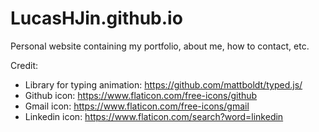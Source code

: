 # LucasHJin.github.io
Personal website containing my portfolio, about me, how to contact, etc.

Credit:
- Library for typing animation: https://github.com/mattboldt/typed.js/
- Github icon: https://www.flaticon.com/free-icons/github
- Gmail icon: https://www.flaticon.com/free-icons/gmail
- Linkedin icon: https://www.flaticon.com/search?word=linkedin